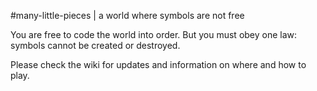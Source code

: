 #many-little-pieces | a world where symbols are not free
<p>You are free to code the world into order. But you must obey one law: symbols cannot be created or destroyed.</p>
<p>Please check the wiki for updates and information on where and how to play.</p>

